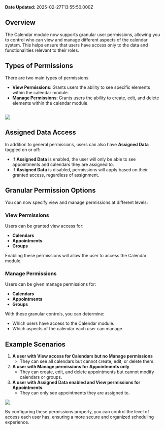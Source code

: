 **Date Updated:** 2025-02-27T13:55:50.000Z

## Overview

The Calendar module now supports granular user permissions, allowing you to control who can view and manage different aspects of the calendar system. This helps ensure that users have access only to the data and functionalities relevant to their roles.

##   

## Types of Permissions

There are two main types of permissions:

* **View Permissions**: Grants users the ability to see specific elements within the calendar module.
* **Manage Permissions**: Grants users the ability to create, edit, and delete elements within the calendar module.

## ![](https://s3.amazonaws.com/cdn.freshdesk.com/data/helpdesk/attachments/production/155042329358/original/DrrEEpyGWDtDt8GAzSzPNyCLIUNEgcJ4Tg.png?1740644172)

## Assigned Data Access

In addition to general permissions, users can also have **Assigned Data** toggled on or off:

* If **Assigned Data** is enabled, the user will only be able to see appointments and calendars they are assigned to.
* If **Assigned Data** is disabled, permissions will apply based on their granted access, regardless of assignment.

##   

## Granular Permission Options

You can now specify view and manage permissions at different levels:

###   

### View Permissions

Users can be granted view access for:

* **Calendars**
* **Appointments**
* **Groups**

  
Enabling these permissions will allow the user to access the Calendar module.

###   

### Manage Permissions

Users can be given manage permissions for:

* **Calendars**
* **Appointments**
* **Groups**

With these granular controls, you can determine:

* Which users have access to the Calendar module.
* Which aspects of the calendar each user can manage.

##   

## Example Scenarios

1. **A user with View access for Calendars but no Manage permissions**  
   * They can see all calendars but cannot create, edit, or delete them.
2. **A user with Manage permissions for Appointments only**  
   * They can create, edit, and delete appointments but cannot modify calendars or groups.
3. **A user with Assigned Data enabled and View permissions for Appointments**  
   * They can only see appointments they are assigned to.

  
![](https://s3.amazonaws.com/cdn.freshdesk.com/data/helpdesk/attachments/production/155042330246/original/ghk33aAqyQ9YSCQEiIuS7FPIEkX94xLaHg.png?1740644736)  

  
By configuring these permissions properly, you can control the level of access each user has, ensuring a more secure and organized scheduling experience.